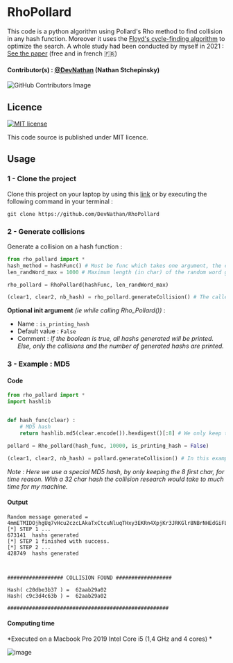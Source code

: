 # RhoPollard
This code is a python algorithm using Pollard's Rho method to find collision in any hash function. Moreover it uses the [Floyd's cycle-finding algorithm](https://en.wikipedia.org/wiki/Cycle_detection#Floyd's_tortoise_and_hare) to optimize the search. A whole study had been conducted by myself in 2021 : [See the paper](https://devnathan.github.io/source/TIPE.pdf) (free and in french 🇫🇷)


#### Contributor(s) : [@DevNathan](https://github.com/DevNathan) (Nathan Stchepinsky)
![GitHub Contributors Image](https://contrib.rocks/image?repo=devnathan/RhoPollard)

## Licence

[![MIT license](https://img.shields.io/badge/License-MIT-blue.svg)](http://perso.crans.org/besson/LICENSE.html)

This code source is published under MIT licence. 

## Usage
### 1 - Clone the project
Clone this project on your laptop by using this [link](https://github.com/DevNathan/RhoPollard/archive/refs/heads/main.zip) or by executing the following command in your terminal :
```
git clone https://github.com/DevNathan/RhoPollard
```

### 2 - Generate collisions
Generate a collision on a hash function : 
```Python
from rho_pollard import *
hash_method = hashFunc() # Must be func which takes one argument, the clear message and returns the corresponding hash.
len_randWord_max = 1000 # Maximum length (in char) of the random word generated by Pollard's Rho algorithm

rho_pollard = RhoPollard(hashFunc, len_randWord_max)

(clear1, clear2, nb_hash) = rho_pollard.generateCollision() # The called func returns the two clears message in collision and the number of hashes generated.
```
**Optional init argument** *(ie while calling Rho_Pollard())* : 

- Name : `is_printing_hash`
- Default value : `False`
- Comment : *If the boolean is true, all hashs generated will be printed. Else, only the collisions and the number of generated hashs are printed.*

### 3 - Example : MD5
#### Code
```Python
from rho_pollard import *
import hashlib


def hash_func(clear) :
    # MD5 hash
    return hashlib.md5(clear.encode()).hexdigest()[:8] # We only keep the 8 first char of the MD5 hash

pollard = Rho_pollard(hash_func, 10000, is_printing_hash = False)

(clear1, clear2, nb_hash) = pollard.generateCollision() # In this example I don't use the ouput of the func
```
*Note : Here we use a special MD5 hash, by only keeping the 8 first char, for time reason. With a 32 char hash the collision research would take to much time for my machine.*

#### Output
```
Random message generated = 4mmETMIDOjhgUq7vHcu2czcLAkaTxCtcuNluqTHxy3EKRn4XpjKr3JRKGlr8NBrNHEdGiFLMotpoSVxuoUOMN9V3qlk
[*] STEP 1 ...
673141  hashs generated
[*] STEP 1 finished with success.
[*] STEP 2 ...
428749  hashs generated



################## COLLISION FOUND ##################

Hash( c20dbe3b37 ) =  62aab29a02
Hash( c9c3d4c63b ) =  62aab29a02

####################################################
```

#### Computing time 
*Executed on a Macbook Pro 2019 Intel Core i5 (1,4 GHz and 4 cores) *

![image](https://user-images.githubusercontent.com/42048771/128873710-0be344ba-e39c-49a8-bc2c-2dac774cedf6.png)




